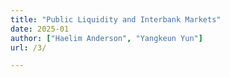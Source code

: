 ```yaml
---
title: "Public Liquidity and Interbank Markets"
date: 2025-01
author: ["Haelim Anderson", "Yangkeun Yun"]
url: /3/

---
```

